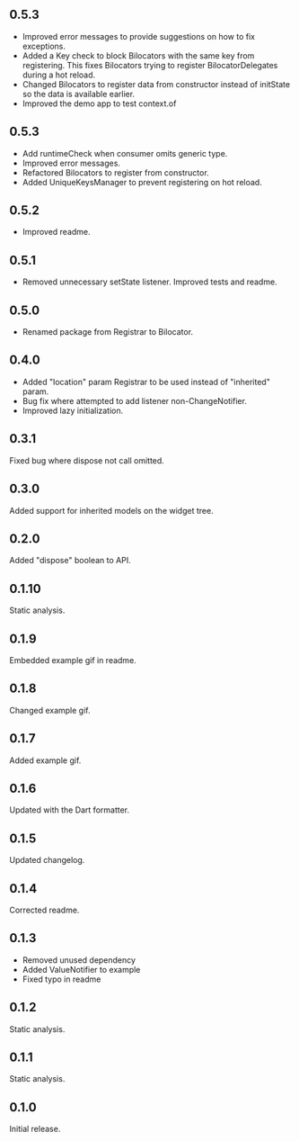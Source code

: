 ## 0.5.3
- Improved error messages to provide suggestions on how to fix exceptions.
- Added a Key check to block Bilocators with the same key from registering. This fixes Bilocators 
trying to register BilocatorDelegates during a hot reload.
- Changed Bilocators to register data from constructor instead of initState so the data is 
available earlier.
- Improved the demo app to test context.of

## 0.5.3
- Add runtimeCheck when consumer omits generic type.
- Improved error messages.
- Refactored Bilocators to register from constructor.
- Added UniqueKeysManager to prevent registering on hot reload.

## 0.5.2
- Improved readme.

## 0.5.1
- Removed unnecessary setState listener. Improved tests and readme.

## 0.5.0
- Renamed package from Registrar to Bilocator.

## 0.4.0 
- Added "location" param Registrar to be used instead of "inherited" param.
- Bug fix where attempted to add listener non-ChangeNotifier.
- Improved lazy initialization.

## 0.3.1
Fixed bug where dispose not call omitted.

## 0.3.0
Added support for inherited models on the widget tree.

## 0.2.0
Added "dispose" boolean to API.

## 0.1.10
Static analysis.

## 0.1.9
Embedded example gif in readme.

## 0.1.8
Changed example gif.

## 0.1.7
Added example gif.

## 0.1.6
Updated with the Dart formatter.

## 0.1.5
Updated changelog.

## 0.1.4
Corrected readme.

## 0.1.3
- Removed unused dependency
- Added ValueNotifier to example
- Fixed typo in readme

## 0.1.2
Static analysis.

## 0.1.1
Static analysis.

## 0.1.0
Initial release.
